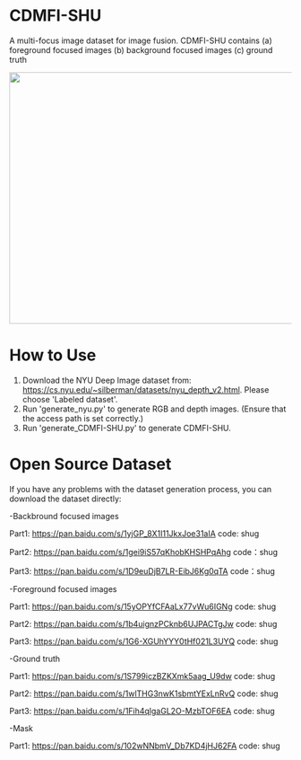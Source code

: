 # CDMFI-SHU
A multi-focus image dataset for image fusion. CDMFI-SHU contains (a) foreground focused images (b) background focused images (c) ground truth
<div align=center><img width="608" height="448" src="https://user-images.githubusercontent.com/51189300/149703253-4555380e-2f9e-4909-884d-5df65b5f3bb5.png"/></div>


# How to Use
1. Download the NYU Deep Image dataset from: https://cs.nyu.edu/~silberman/datasets/nyu_depth_v2.html. Please choose 'Labeled dataset'.
2. Run 'generate_nyu.py' to generate RGB and depth images. (Ensure that the access path is set correctly.)
3. Run 'generate_CDMFI-SHU.py' to generate CDMFI-SHU.


# Open Source Dataset
If you have any problems with the dataset generation process, you can download the dataset directly:

-Backbround focused images

  Part1: https://pan.baidu.com/s/1yjGP_8X1I11JkxJoe31aIA code: shug
  
  Part2: https://pan.baidu.com/s/1gei9iS57qKhobKHSHPqAhg code：shug
  
  Part3: https://pan.baidu.com/s/1D9euDjB7LR-EibJ6Kg0qTA code：shug
  
-Foreground focused images

  Part1: https://pan.baidu.com/s/15yOPYfCFAaLx77vWu6IGNg code: shug
  
  Part2: https://pan.baidu.com/s/1b4uignzPCknb6UJPACTgJw code: shug
  
  Part3: https://pan.baidu.com/s/1G6-XGUhYYY0tHf021L3UYQ code: shug
  
-Ground truth

  Part1: https://pan.baidu.com/s/1S799iczBZKXmk5aag_U9dw code: shug
  
  Part2: https://pan.baidu.com/s/1wlTHG3nwK1sbmtYExLnRvQ code: shug
  
  Part3: https://pan.baidu.com/s/1Fih4qlgaGL2O-MzbTOF6EA code: shug
  
-Mask

  Part1: https://pan.baidu.com/s/102wNNbmV_Db7KD4jHJ62FA code: shug
